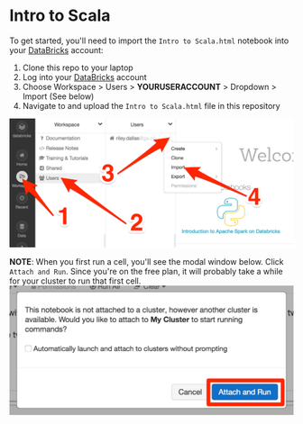 # Intro to Scala

To get started, you'll need to import the `Intro to Scala.html` notebook into your [DataBricks](https://community.cloud.databricks.com/) account:

1. Clone this repo to your laptop
2. Log into your [DataBricks](https://community.cloud.databricks.com/) account
3. Choose Workspace > Users > **YOURUSERACCOUNT** > Dropdown > Import (See below)
4. Navigate to and upload the `Intro to Scala.html` file in this repository

![](assets/import.png)

**NOTE**: When you first run a cell, you'll see the modal window below. Click `Attach and Run`. Since you're on the free plan, it will probably take a while for your cluster to run that first cell.
![](assets/attach.png)
